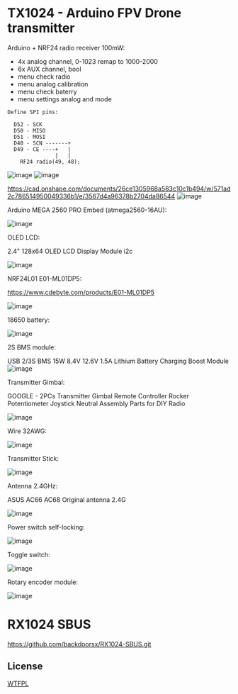 # TX1024 - Arduino FPV Drone transmitter

Arduino + NRF24 radio receiver 100mW:
  - 4x analog channel, 0-1023 remap to 1000-2000
  - 6x AUX channel, bool
  - menu check radio
  - menu analog calibration
  - menu check baterry
  - menu settings analog and mode

```
Define SPI pins:

  D52 - SCK
  D50 - MISO
  D51 - MOSI
  D48 - SCN -------+
  D49 - CE ----+   |
               |   |
    RF24 radio(49, 48);
```


![image](https://github.com/backdoorsx/TX1024/assets/18431164/6dce0ad5-617a-4a83-a9df-e4ba24a00534)
![image](https://github.com/backdoorsx/TX1024/assets/18431164/e6473ee6-2b87-4ede-af18-a9b490d82235)


https://cad.onshape.com/documents/26ce1305968a583c10c1b494/w/571ad2c786514950049336b1/e/3567d4a96378b2704da86544
![image](https://github.com/backdoorsx/TX1024/assets/18431164/72e7e227-87c1-4ba0-8650-bfd708832623)


Arduino MEGA 2560 PRO Embed (atmega2560-16AU):

![image](https://github.com/backdoorsx/TX1024/assets/18431164/a061dc31-3c70-4f78-8f34-d6222522f8bd)


OLED LCD:

2.4" 128x64 OLED LCD Display Module i2c

![image](https://github.com/backdoorsx/TX1024/assets/18431164/31503b99-5e39-43ec-8421-bef2233e430d)



NRF24L01 E01-ML01DP5:

https://www.cdebyte.com/products/E01-ML01DP5

![image](https://github.com/backdoorsx/TX1024/assets/18431164/2bf1c320-effc-4dc0-8062-66a34d791a1c)


18650 battery:

![image](https://github.com/backdoorsx/TX1024/assets/18431164/b8ad5af5-794b-4bb9-866e-8e612ab3ebba)


2S BMS module:

USB 2/3S BMS 15W 8.4V 12.6V 1.5A Lithium Battery Charging Boost Module
![image](https://github.com/backdoorsx/TX1024/assets/18431164/22d7a5e7-2b64-4bf8-85e6-f3abb73eebe4)


Transmitter Gimbal:

GOOGLE - 2PCs Transmitter Gimbal Remote Controller Rocker Potentiometer Joystick Neutral Assembly Parts for DIY Radio

![image](https://github.com/backdoorsx/TX1024/assets/18431164/cf4d4d8e-0500-409f-b067-b6a3f1f61cc9)


Wire 32AWG:

![image](https://github.com/backdoorsx/TX1024/assets/18431164/6c80ad49-b8c2-4d2b-a00c-9b3c43b73ec5)


Transmitter Stick:

![image](https://github.com/backdoorsx/TX1024/assets/18431164/ee2390f2-6020-45f4-9700-4f82edb3664b)


Antenna 2.4GHz:

ASUS AC66 AC68 Original antenna 2.4G

![image](https://github.com/backdoorsx/TX1024/assets/18431164/6006a8b0-da5f-4f2a-9e79-0926d04772d4)


Power switch self-locking:

![image](https://github.com/backdoorsx/TX1024/assets/18431164/0556189d-f13a-481c-94de-5d562746baf5)


Toggle switch:

![image](https://github.com/backdoorsx/TX1024/assets/18431164/3a0f4b5f-00dd-48d0-8aa9-4384e27d7b07)


Rotary encoder module:

![image](https://github.com/backdoorsx/TX1024/assets/18431164/78ce6b67-55fc-40c5-b712-d32a76a0b5bf)

# RX1024 SBUS
https://github.com/backdoorsx/RX1024-SBUS.git

## License

[WTFPL](http://www.wtfpl.net/)
